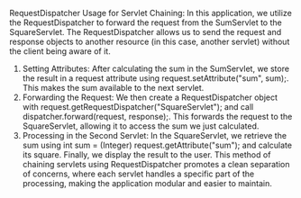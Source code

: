 RequestDispatcher Usage for Servlet Chaining:
In this application, we utilize the RequestDispatcher to forward the request from the SumServlet to the SquareServlet. The RequestDispatcher allows us to send the request and response objects to another resource (in this case, another servlet) without the client being aware of it.
1.	Setting Attributes: After calculating the sum in the SumServlet, we store the result in a request attribute using request.setAttribute("sum", sum);. This makes the sum available to the next servlet.
2.	Forwarding the Request: We then create a RequestDispatcher object with request.getRequestDispatcher("SquareServlet"); and call dispatcher.forward(request, response);. This forwards the request to the SquareServlet, allowing it to access the sum we just calculated.
3.	Processing in the Second Servlet: In the SquareServlet, we retrieve the sum using int sum = (Integer) request.getAttribute("sum"); and calculate its square. Finally, we display the result to the user.
This method of chaining servlets using RequestDispatcher promotes a clean separation of concerns, where each servlet handles a specific part of the processing, making the application modular and easier to maintain.


